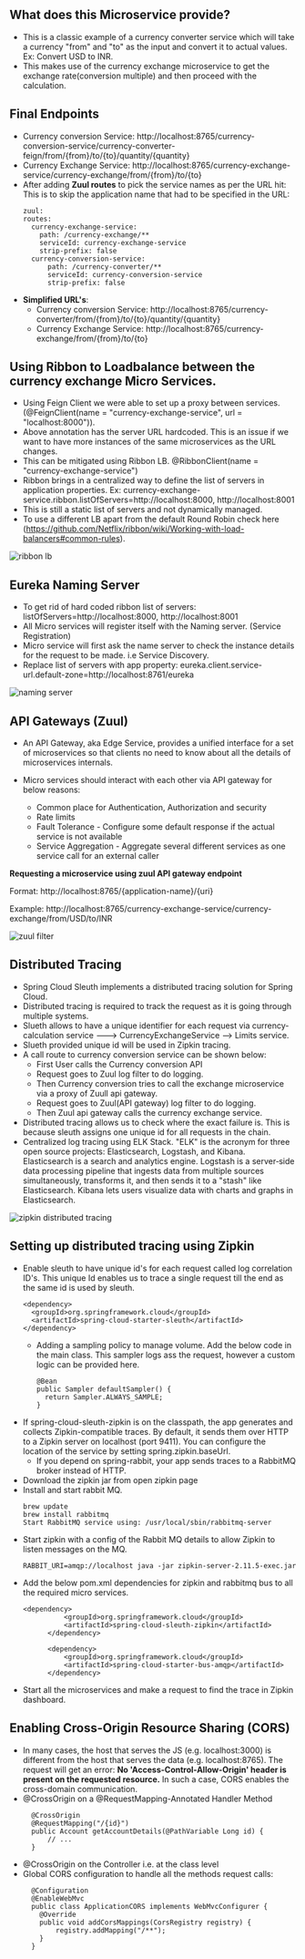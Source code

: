 ## What does this Microservice provide?
* This is a classic example of a currency converter service which will take a currency "from" and "to" as the input and convert it to actual values. Ex: Convert USD to INR.
* This makes use of the currency exchange microservice to get the exchange rate(conversion multiple) and then proceed with the calculation.

## Final Endpoints
* Currency conversion Service: http://localhost:8765/currency-conversion-service/currency-converter-feign/from/{from}/to/{to}/quantity/{quantity}
* Currency Exchange Service: http://localhost:8765/currency-exchange-service/currency-exchange/from/{from}/to/{to}
* After adding **Zuul routes** to pick the service names as per the URL hit: This is to skip the application name that had to be specified in the URL:
  ```
  zuul:
  routes:
    currency-exchange-service:
      path: /currency-exchange/**
      serviceId: currency-exchange-service
      strip-prefix: false
    currency-conversion-service:
        path: /currency-converter/**
        serviceId: currency-conversion-service
        strip-prefix: false
  ```
* **Simplified URL's**:
    * Currency conversion Service: http://localhost:8765/currency-converter/from/{from}/to/{to}/quantity/{quantity}
    * Currency Exchange Service: http://localhost:8765/currency-exchange/from/{from}/to/{to}

## Using Ribbon to Loadbalance between the currency exchange Micro Services.
* Using Feign Client we were able to set up a  proxy between services. (@FeignClient(name = "currency-exchange-service", url = "localhost:8000")).
* Above annotation has the server URL hardcoded. This is an issue if we want to have more instances of the same microservices as the URL changes.
* This can be mitigated using Ribbon LB. @RibbonClient(name = "currency-exchange-service")
* Ribbon brings in a centralized way to define the list of servers in application properties. Ex: currency-exchange-service.ribbon.listOfServers=http://localhost:8000, http://localhost:8001
* This is still a static list of servers and not dynamically managed.
* To use a different LB apart from the default Round Robin check here (https://github.com/Netflix/ribbon/wiki/Working-with-load-balancers#common-rules).

![ribbon lb](https://user-images.githubusercontent.com/6800366/40484769-55804472-5f7a-11e8-8b68-89f462f6eb39.PNG)

## Eureka Naming Server
* To get rid of hard coded ribbon list of servers: listOfServers=http://localhost:8000, http://localhost:8001
* All Micro services will register itself with the Naming server. (Service Registration)
* Micro service will first ask the name server to check the instance details for the request to be made. i.e Service Discovery.
* Replace list of servers with app property: eureka.client.service-url.default-zone=http://localhost:8761/eureka

![naming server](https://user-images.githubusercontent.com/6800366/40485250-a5bdfe06-5f7b-11e8-82e7-ffcc4102d49c.PNG)


## API Gateways (Zuul)
* An API Gateway, aka Edge Service, provides a unified interface for a set of microservices so that clients no need to know about all the details of microservices internals.
* Micro services should interact with each other via API gateway for below reasons:

   * Common place for Authentication, Authorization and security
   * Rate limits
   * Fault Tolerance - Configure some default response if the actual service is not available
   * Service Aggregation - Aggregate several different services as one service call for an external caller

**Requesting a microservice using zuul API gateway endpoint**

Format: http://localhost:8765/{application-name}/{uri}

Example: http://localhost:8765/currency-exchange-service/currency-exchange/from/USD/to/INR

![zuul filter](https://user-images.githubusercontent.com/6800366/43877693-aadbe44e-9bde-11e8-8873-ad0f64f9be61.png)


## Distributed Tracing 
* Spring Cloud Sleuth implements a distributed tracing solution for Spring Cloud.
* Distributed tracing is required to track the request as it is going through multiple systems.
* Slueth allows to have a unique identifier for each request via currency-calculation service ---> CurrencyExchangeService --> Limits service.
* Slueth provided unique id will be used in Zipkin tracing.
* A call route to currency conversion service can be shown below:
    * First User calls the Currency conversion API
    * Request goes to Zuul log filter to do logging.
    * Then Currency conversion tries to call the exchange microservice via a proxy of Zuull api gateway.
    * Request goes to Zuul(API gateway) log filter to do logging.
    * Then Zuul api gateway calls the currency exchange service. 
* Distributed tracing allows us to check where the exact failure is. This is because sleuth assigns one unique id for all requests in the chain.
* Centralized log tracing using ELK Stack. "ELK" is the acronym for three open source projects: Elasticsearch, Logstash, and Kibana. Elasticsearch is a search and analytics engine. Logstash is a server‑side data processing pipeline that ingests data from multiple sources simultaneously, transforms it, and then sends it to a "stash" like Elasticsearch. Kibana lets users visualize data with charts and graphs in Elasticsearch.

![zipkin distributed tracing](https://user-images.githubusercontent.com/6800366/40572726-5b37e85e-60d1-11e8-853d-7640058493f7.PNG)

## Setting up distributed tracing using Zipkin
* Enable sleuth to have unique id's for each request called log correlation ID's. This unique Id enables us to trace a single request till the end as the same id is used by sleuth. 
  ```
  <dependency>
    <groupId>org.springframework.cloud</groupId>
    <artifactId>spring-cloud-starter-sleuth</artifactId>
  </dependency>
  ```
  * Adding a sampling policy to manage volume. Add the below code in the main class. This sampler logs ass the request, however a custom logic can be provided here.
    ```
    @Bean
    public Sampler defaultSampler() {
      return Sampler.ALWAYS_SAMPLE;
    }
    ```
* If spring-cloud-sleuth-zipkin is on the classpath, the app generates and collects Zipkin-compatible traces. By default, it sends them over HTTP to a Zipkin server on localhost (port 9411). You can configure the location of the service by setting spring.zipkin.baseUrl. 
   * If you depend on spring-rabbit, your app sends traces to a RabbitMQ broker instead of HTTP.
* Download the zipkin jar from open zipkin page
* Install and start rabbit MQ.
  ```
  brew update
  brew install rabbitmq
  Start RabbitMQ service using: /usr/local/sbin/rabbitmq-server
  ```
* Start zipkin with a config of the Rabbit MQ details to allow Zipkin to listen messages on the MQ.
  ```
  RABBIT_URI=amqp://localhost java -jar zipkin-server-2.11.5-exec.jar
  ```
* Add the below pom.xml dependencies for zipkin and rabbitmq bus to all the required micro services.
  ```
  <dependency>
			<groupId>org.springframework.cloud</groupId>
			<artifactId>spring-cloud-sleuth-zipkin</artifactId>
		</dependency>

		<dependency>
			<groupId>org.springframework.cloud</groupId>
			<artifactId>spring-cloud-starter-bus-amqp</artifactId>
		</dependency>
  ```
* Start all the microservices and make a request to find the trace in Zipkin dashboard.


## Enabling Cross-Origin Resource Sharing (CORS)
* In many cases, the host that serves the JS (e.g. localhost:3000) is different from the host that serves the data (e.g. localhost:8765). The request will get an error: **No 'Access-Control-Allow-Origin' header is present on the requested resource.** In such a case, CORS enables the cross-domain communication.
* @CrossOrigin on a @RequestMapping-Annotated Handler Method
  ```
    @CrossOrigin
    @RequestMapping("/{id}")
    public Account getAccountDetails(@PathVariable Long id) {
        // ...
    }
  ```
* @CrossOrigin on the Controller i.e. at the class level
* Global CORS configuration to handle all the methods request calls: 
  ```
    @Configuration
    @EnableWebMvc
    public class ApplicationCORS implements WebMvcConfigurer {
      @Override
      public void addCorsMappings(CorsRegistry registry) {
          registry.addMapping("/**");
      }
    }
  ```




